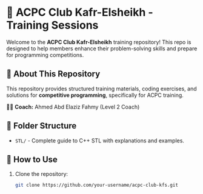 # 🚀 ACPC Club Kafr-Elsheikh - Training Sessions

Welcome to the **ACPC Club Kafr-Elsheikh** training repository! This repo is designed to help members enhance their problem-solving skills and prepare for programming competitions.

## 📌 About This Repository
This repository provides structured training materials, coding exercises, and solutions for **competitive programming**, specifically for ACPC training.

👨‍🏫 **Coach:** Ahmed Abd Elaziz Fahmy (Level 2 Coach)

## 📂 Folder Structure
- `STL/` - Complete guide to C++ STL with explanations and examples.


## 📖 How to Use
1. Clone the repository:
   ```bash
   git clone https://github.com/your-username/acpc-club-kfs.git
